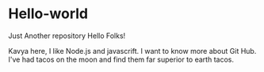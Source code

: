 # Hello-world
Just Another repository
Hello Folks!

Kavya here, I like Node.js and javascrift. I want to know more about Git Hub.
I've had tacos on the moon and find them far superior to earth tacos.
